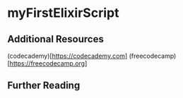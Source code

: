 # myFirstElixirScript

## Additional Resources
(codecademy)[https://codecademy.com]
(freecodecamp)[https://freecodecamp.org]

## Further Reading
